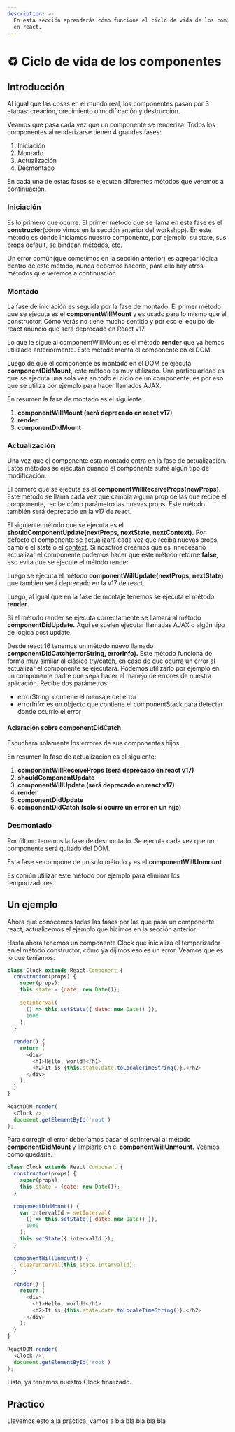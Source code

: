 ```yaml
---
description: >-
  En esta sección aprenderás cómo funciona el ciclo de vida de los componentes
  en react.
---
```


# ♻️ Ciclo de vida de los componentes

## Introducción

Al igual que las cosas en el mundo real, los componentes pasan por 3 etapas: creación, crecimiento o modificación y destrucción.

Veamos que pasa cada vez que un componente se renderiza. Todos los componentes al renderizarse tienen 4 grandes fases:

1. Iniciación
2. Montado
3. Actualización
4. Desmontado

En cada una de estas fases se ejecutan diferentes métodos que veremos a continuación.

### Iniciación

Es lo primero que ocurre. El primer método que se llama en esta fase es el **constructor**\(cómo vimos en la sección anterior del workshop\). En este método es donde iniciamos nuestro componente, por ejemplo: su state, sus props default, se bindean métodos, etc.

Un error común\(que cometimos en la sección anterior\) es agregar lógica dentro de este método, nunca debemos hacerlo, para ello hay otros métodos que veremos a continuación.

### Montado

La fase de iniciación es seguida por la fase de montado. El primer método que se ejecuta es el **componentWillMount** y es usado para lo mismo que el constructor. Cómo verás no tiene mucho sentido y por eso el equipo de react anunció que será deprecado en React v17.

Lo que le sigue al componentWillMount es el método **render** que ya hemos utilizado anteriormente. Este método monta el componente en el DOM.

Luego de que el componente es montado en el DOM se ejecuta **componentDidMount,** este método es muy utilizado. Una particularidad es que se ejecuta una sola vez en todo el ciclo de un componente, es por eso que se utiliza por ejemplo para hacer llamados AJAX.

En resumen la fase de montado es el siguiente:

1. **componentWillMount \(será deprecado en react v17\)**
2. **render**
3. **componentDidMount**

### Actualización

Una vez que el componente esta montado entra en la fase de actualización. Estos métodos se ejecutan cuando el componente sufre algún tipo de modificación.

El primero que se ejecuta es el **componentWillReceiveProps\(newProps\)**. Este método se llama cada vez que cambia alguna prop de las que recibe el componente, recibe cómo parámetro las nuevas props. Este método también será deprecado en la v17 de react.

El siguiente método que se ejecuta es el **shouldComponentUpdate\(nextProps, nextState, nextContext\).** Por defecto el componente se actualizará cada vez que reciba nuevas props, cambie el state o el [context](https://reactjs.org/docs/context.html). Si nosotros creemos que es innecesario actualizar el componente podemos hacer que este método retorne **false**, eso evita que se ejecute el método render.

Luego se ejecuta el método **componentWillUpdate\(nextProps, nextState\)** que también será deprecado en la v17 de react.

Luego, al igual que en la fase de montaje tenemos se ejecuta el método **render**.

Si el método render se ejecuta correctamente se llamará al método **componentDidUpdate.** Aquí se suelen ejecutar llamadas AJAX o algún tipo de lógica post update.

Desde react 16 tenemos un método nuevo llamado **componentDidCatch\(errorString, errorInfo\).** Este método funciona de forma muy similar al clásico try/catch, en caso de que ocurra un error al actualizar el componente se ejecutará. Podemos utilizarlo por ejemplo en un componente padre que sepa hacer el manejo de errores de nuestra aplicación. Recibe dos parámetros:

* errorString: contiene el mensaje del error
* errorInfo: es un objecto que contiene el componentStack para detectar donde ocurrió el error

#### Aclaración sobre componentDidCatch

Escuchara solamente los errores de sus componentes hijos.

En resumen la fase de actualización es el siguiente:

1. **componentWillReceiveProps \(será deprecado en react v17\)**
2. **shouldComponentUpdate**
3. **componentWillUpdate \(será deprecado en react v17\)**
4. **render**
5. **componentDidUpdate**
6. **componentDidCatch \(solo si ocurre un error en un hijo\)**

### Desmontado

Por último tenemos la fase de desmontado. Se ejecuta cada vez que un componente será quitado del DOM.

Esta fase se compone de un solo método y es el **componentWillUnmount**.

Es común utilizar este método por ejemplo para eliminar los temporizadores.

## Un ejemplo

Ahora que conocemos todas las fases por las que pasa un componente react, actualicemos el ejemplo que hicimos en la sección anterior.

Hasta ahora tenemos un componente Clock que inicializa el temporizador en el método constructor, cómo ya dijimos eso es un error. Veamos que es lo que teníamos:

```javascript
class Clock extends React.Component {
  constructor(props) {
    super(props);
    this.state = {date: new Date()};
    
    setInterval(
      () => this.setState({ date: new Date() }),
      1000
    );
  }
  
  render() {
    return (
      <div>
        <h1>Hello, world!</h1>
        <h2>It is {this.state.date.toLocaleTimeString()}.</h2>
      </div>
    );
  }
}
​
ReactDOM.render(
  <Clock />,
  document.getElementById('root')
);
```

Para corregir el error deberíamos pasar el setInterval al método **componentDidMount** y limpiarlo en el **componentWillUnmount.** Veamos cómo quedaría.

```javascript
class Clock extends React.Component {
  constructor(props) {
    super(props);
    this.state = {date: new Date()};
  }
  
  componentDidMount() {
    var intervalId = setInterval(
      () => this.setState({ date: new Date() }),
      1000
    );
    this.setState({ intervalId });
  }
  
  componentWillUnmount() {
    clearInterval(this.state.intervalId);
  }
  
  render() {
    return (
      <div>
        <h1>Hello, world!</h1>
        <h2>It is {this.state.date.toLocaleTimeString()}.</h2>
      </div>
    );
  }
}
​
ReactDOM.render(
  <Clock />,
  document.getElementById('root')
);
```

Listo, ya tenemos nuestro Clock finalizado.

## Práctico

Llevemos esto a la práctica, vamos a bla bla bla bla bla

